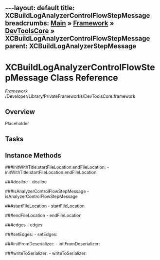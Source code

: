 ---layout: default
title: XCBuildLogAnalyzerControlFlowStepMessage
breadcrumbs: <a href="/index.html">Main</a> &raquo; <a href="/Frameworks.html">Framework</a> &raquo; <a href="/Frameworks/DevToolsCore.html">DevToolsCore</a> &raquo; XCBuildLogAnalyzerControlFlowStepMessage
parent: XCBuildLogAnalyzerStepMessage 
---
# XCBuildLogAnalyzerControlFlowStepMessage Class Reference

*Framework* /Developer/Library/PrivateFrameworks/DevToolsCore.framework

## Overview

Placeholder

## Tasks

## Instance Methods

<a name="-initWithTitle:startFileLocation:endFileLocation:"></a>
###initWithTitle:startFileLocation:endFileLocation:
    - initWithTitle:startFileLocation:endFileLocation:

<a name="-dealloc"></a>
###dealloc
    - dealloc

<a name="-isAnalyzerControlFlowStepMessage"></a>
###isAnalyzerControlFlowStepMessage
    - isAnalyzerControlFlowStepMessage

<a name="-startFileLocation"></a>
###startFileLocation
    - startFileLocation

<a name="-endFileLocation"></a>
###endFileLocation
    - endFileLocation

<a name="-edges"></a>
###edges
    - edges

<a name="-setEdges:"></a>
###setEdges:
    - setEdges:

<a name="-initFromDeserializer:"></a>
###initFromDeserializer:
    - initFromDeserializer:

<a name="-writeToSerializer:"></a>
###writeToSerializer:
    - writeToSerializer:

